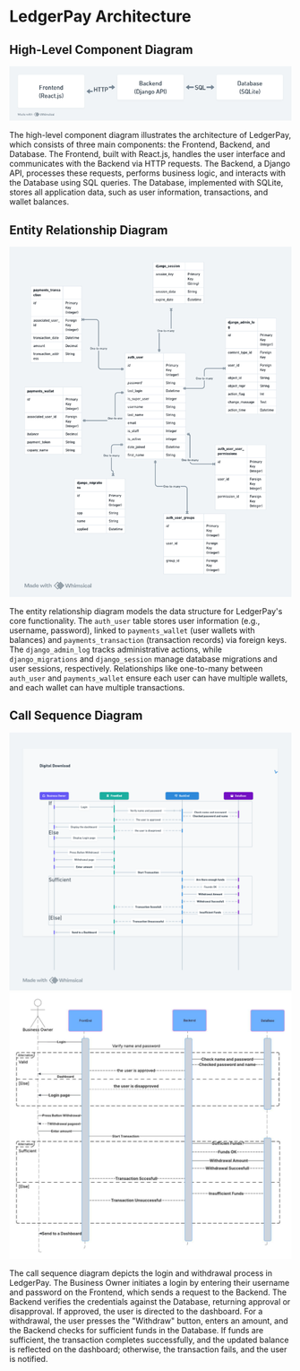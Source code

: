 # LedgerPay Architecture

## High-Level Component Diagram

![High-Level Component Diagram](diagrams/component_diagram.png)

The high-level component diagram illustrates the architecture of LedgerPay, which consists of three main components: the Frontend, Backend, and Database. The Frontend, built with React.js, handles the user interface and communicates with the Backend via HTTP requests. The Backend, a Django API, processes these requests, performs business logic, and interacts with the Database using SQL queries. The Database, implemented with SQLite, stores all application data, such as user information, transactions, and wallet balances.

## Entity Relationship Diagram

![Entity Relationship Diagram](diagrams/entity_diagram.png)


The entity relationship diagram models the data structure for LedgerPay's core functionality. The `auth_user` table stores user information (e.g., username, password), linked to `payments_wallet` (user wallets with balances) and `payments_transaction` (transaction records) via foreign keys. The `django_admin_log` tracks administrative actions, while `django_migrations` and `django_session` manage database migrations and user sessions, respectively. Relationships like one-to-many between `auth_user` and `payments_wallet` ensure each user can have multiple wallets, and each wallet can have multiple transactions.

## Call Sequence Diagram

![Call Sequence Diagram](diagrams/sequence_diagram.png)
![Call Sequence Diagram1](diagrams/sequence_diagram1.jpeg)


The call sequence diagram depicts the login and withdrawal process in LedgerPay. The Business Owner initiates a login by entering their username and password on the Frontend, which sends a request to the Backend. The Backend verifies the credentials against the Database, returning approval or disapproval. If approved, the user is directed to the dashboard. For a withdrawal, the user presses the "Withdraw" button, enters an amount, and the Backend checks for sufficient funds in the Database. If funds are sufficient, the transaction completes successfully, and the updated balance is reflected on the dashboard; otherwise, the transaction fails, and the user is notified.
